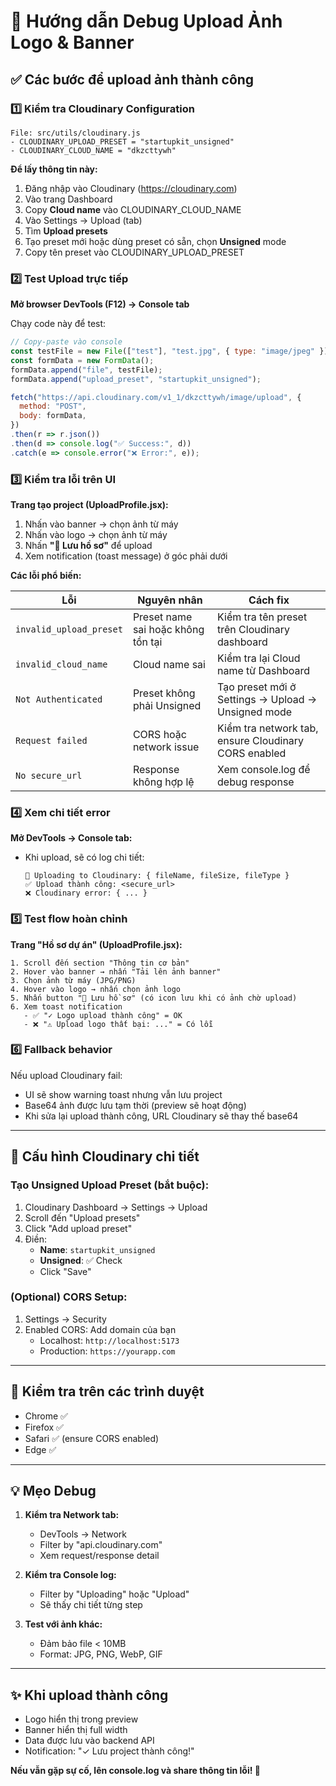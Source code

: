 # 🐛 Hướng dẫn Debug Upload Ảnh Logo & Banner

## ✅ Các bước để upload ảnh thành công

### 1️⃣ Kiểm tra Cloudinary Configuration
```
File: src/utils/cloudinary.js
- CLOUDINARY_UPLOAD_PRESET = "startupkit_unsigned"
- CLOUDINARY_CLOUD_NAME = "dkzcttywh"
```

**Để lấy thông tin này:**
1. Đăng nhập vào Cloudinary (https://cloudinary.com)
2. Vào trang Dashboard
3. Copy **Cloud name** vào CLOUDINARY_CLOUD_NAME
4. Vào Settings → Upload (tab)
5. Tìm **Upload presets**
6. Tạo preset mới hoặc dùng preset có sẵn, chọn **Unsigned** mode
7. Copy tên preset vào CLOUDINARY_UPLOAD_PRESET

### 2️⃣ Test Upload trực tiếp
**Mở browser DevTools (F12) → Console tab**

Chạy code này để test:
```javascript
// Copy-paste vào console
const testFile = new File(["test"], "test.jpg", { type: "image/jpeg" });
const formData = new FormData();
formData.append("file", testFile);
formData.append("upload_preset", "startupkit_unsigned");

fetch("https://api.cloudinary.com/v1_1/dkzcttywh/image/upload", {
  method: "POST",
  body: formData,
})
.then(r => r.json())
.then(d => console.log("✅ Success:", d))
.catch(e => console.error("❌ Error:", e));
```

### 3️⃣ Kiểm tra lỗi trên UI
**Trang tạo project (UploadProfile.jsx):**
1. Nhấn vào banner → chọn ảnh từ máy
2. Nhấn vào logo → chọn ảnh từ máy
3. Nhấn **"💾 Lưu hồ sơ"** để upload
4. Xem notification (toast message) ở góc phải dưới

**Các lỗi phổ biến:**

| Lỗi | Nguyên nhân | Cách fix |
|-----|-----------|--------|
| `invalid_upload_preset` | Preset name sai hoặc không tồn tại | Kiểm tra tên preset trên Cloudinary dashboard |
| `invalid_cloud_name` | Cloud name sai | Kiểm tra lại Cloud name từ Dashboard |
| `Not Authenticated` | Preset không phải Unsigned | Tạo preset mới ở Settings → Upload → Unsigned mode |
| `Request failed` | CORS hoặc network issue | Kiểm tra network tab, ensure Cloudinary CORS enabled |
| `No secure_url` | Response không hợp lệ | Xem console.log để debug response |

### 4️⃣ Xem chi tiết error
**Mở DevTools → Console tab:**
- Khi upload, sẽ có log chi tiết:
  ```
  🔄 Uploading to Cloudinary: { fileName, fileSize, fileType }
  ✅ Upload thành công: <secure_url>
  ❌ Cloudinary error: { ... }
  ```

### 5️⃣ Test flow hoàn chỉnh

**Trang "Hồ sơ dự án" (UploadProfile.jsx):**
```
1. Scroll đến section "Thông tin cơ bản"
2. Hover vào banner → nhấn "Tải lên ảnh banner"
3. Chọn ảnh từ máy (JPG/PNG)
4. Hover vào logo → nhấn chọn ảnh logo
5. Nhấn button "💾 Lưu hồ sơ" (có icon lưu khi có ảnh chờ upload)
6. Xem toast notification
   - ✅ "✓ Logo upload thành công" = OK
   - ❌ "⚠️ Upload logo thất bại: ..." = Có lỗi
```

### 6️⃣ Fallback behavior
Nếu upload Cloudinary fail:
- UI sẽ show warning toast nhưng vẫn lưu project
- Base64 ảnh được lưu tạm thời (preview sẽ hoạt động)
- Khi sửa lại upload thành công, URL Cloudinary sẽ thay thế base64

---

## 🔧 Cấu hình Cloudinary chi tiết

### Tạo Unsigned Upload Preset (bắt buộc):
1. Cloudinary Dashboard → Settings → Upload
2. Scroll đến "Upload presets"
3. Click "Add upload preset"
4. Điền:
   - **Name**: `startupkit_unsigned`
   - **Unsigned**: ✅ Check
   - Click "Save"

### (Optional) CORS Setup:
1. Settings → Security
2. Enabled CORS: Add domain của bạn
   - Localhost: `http://localhost:5173`
   - Production: `https://yourapp.com`

---

## 📱 Kiểm tra trên các trình duyệt
- Chrome ✅
- Firefox ✅
- Safari ✅ (ensure CORS enabled)
- Edge ✅

---

## 💡 Mẹo Debug
1. **Kiểm tra Network tab:**
   - DevTools → Network
   - Filter by "api.cloudinary.com"
   - Xem request/response detail

2. **Kiểm tra Console log:**
   - Filter by "Uploading" hoặc "Upload"
   - Sẽ thấy chi tiết từng step

3. **Test với ảnh khác:**
   - Đảm bảo file < 10MB
   - Format: JPG, PNG, WebP, GIF

---

## ✨ Khi upload thành công
- Logo hiển thị trong preview
- Banner hiển thị full width
- Data được lưu vào backend API
- Notification: "✓ Lưu project thành công!"

**Nếu vẫn gặp sự cố, lên console.log và share thông tin lỗi! 🚀**
